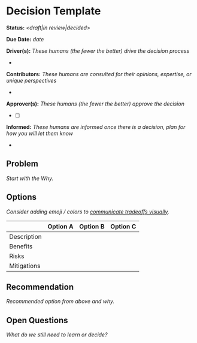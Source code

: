 # Decision Template

**Status:** *<draft|in review|decided>*

**Due Date:** *date*

**Driver(s):** *These humans (the fewer the better) drive the decision process*

- 

**Contributors:** *These humans are consulted for their opinions, expertise, or unique perspectives*

- 

**Approver(s):** *These humans (the fewer the better) approve the decision*

- [ ] 

**Informed:** *These humans are informed once there is a decision, plan for how you will let them know*

- 

## Problem

*Start with the Why.*

## Options

*Consider adding emoji / colors to [communicate tradeoffs visually](https://testing.googleblog.com/2023/09/communicate-design-tradeoffs-visually.html).*

|	|Option A	|Option B	|Option C	|
|---	|---	|---	|---	|
|Description | |	|	|
|Benefits |	|	|	|
|Risks | |	|	|
|Mitigations |	|	|	|

## Recommendation

*Recommended option from above and why.*

## Open Questions

*What do we still need to learn or decide?*


